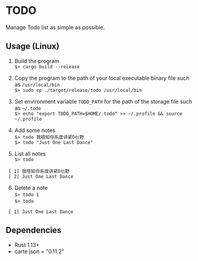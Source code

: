 # TODO #
Manage Todo list as simple as possible.

## Usage (Linux) ##
1. Build the program  
    `$> cargo build --release`  

2. Copy the program to the path of your local executable binary file such as `/usr/local/bin`   
    `$> sudo cp ./target/release/todo /usr/local/bin`  

3. Set environment variable `TODO_PATH` for the path of the storage file such as `~/.todo`  
    `$> echo "export TODO_PATH=$HOME/.todo" >> ~/.profile && source ~/.profile`  

4. Add some notes  
    `$> todo 我唔知你系度讲紧D乜野`  
    `$> todo "Just One Last Dance"` 

5. List all notes  
    `$> todo`  
``` Output
 [ 1] 我唔知你系度讲紧D乜野 
 [ 2] Just One Last Dance 
```

6. Delete a note  
    `$> todo 1`  
    `$> todo`    
``` Output
 [ 1] Just One Last Dance  
```

## Dependencies ##
* Rust 1.13+
* carte json = "0.11.2"
